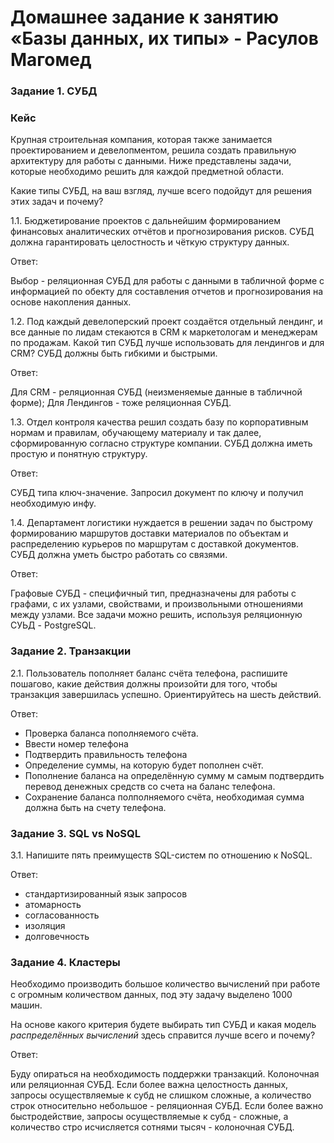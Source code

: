 # Домашнее задание к занятию «Базы данных, их типы» - Расулов Магомед

### Задание 1. СУБД

### Кейс
Крупная строительная компания, которая также занимается проектированием и девелопментом, решила создать 
правильную архитектуру для работы с данными. Ниже представлены задачи, которые необходимо решить для
каждой предметной области. 

Какие типы СУБД, на ваш взгляд, лучше всего подойдут для решения этих задач и почему? 
 
1.1. Бюджетирование проектов с дальнейшим формированием финансовых аналитических отчётов и прогнозирования рисков.
СУБД должна гарантировать целостность и чёткую структуру данных.

Ответ:

Выбор - реляционная СУБД для работы с данными в табличной форме с информацией по обекту для составления отчетов и прогнозирования на основе накопления данных.
 

1.2. Под каждый девелоперский проект создаётся отдельный лендинг, и все данные по лидам стекаются в CRM к 
маркетологам и менеджерам по продажам. Какой тип СУБД лучше использовать для лендингов и для CRM? 
СУБД должны быть гибкими и быстрыми.

Ответ:

Для CRM - реляционная СУБД (неизменяемые данные в табличной форме); Для Лендингов - тоже реляционная СУБД.

1.3. Отдел контроля качества решил создать базу по корпоративным нормам и правилам, обучающему материалу 
и так далее, сформированную согласно структуре компании. СУБД должна иметь простую и понятную структуру.

Ответ:

СУБД типа ключ-значение. Запросил документ по ключу и получил необходимую инфу.

1.4. Департамент логистики нуждается в решении задач по быстрому формированию маршрутов доставки материалов 
по объектам и распределению курьеров по маршрутам с доставкой документов. СУБД должна уметь быстро работать
со связями.

Ответ:

Графовые СУБД - специфичный тип, предназначены для работы с графами, с их узлами, свойствами, и произвольными отношениями между узлами.
Все задачи можно решить, используя реляционную СУЬД - PostgreSQL.


### Задание 2. Транзакции

2.1. Пользователь пополняет баланс счёта телефона, распишите пошагово, какие действия должны произойти для того, чтобы 
транзакция завершилась успешно. Ориентируйтесь на шесть действий.

Ответ:
- Проверка баланса пополняемого счёта.
- Ввести номер телефона
- Подтвердить правильность телефона
- Определение суммы, на которую будет пополнен счёт.
- Пополнение баланса на определённую сумму м самым подтвердить перевод денежных средств со счета на баланс телефона.
- Сохранение баланса полполняемого счёта, необходимая сумма должна быть на счету телефона. 



### Задание 3. SQL vs NoSQL

3.1. Напишите пять преимуществ SQL-систем по отношению к NoSQL. 

Ответ:
- стандартизированный язык запросов
- атомарность
- согласованность
- изоляция 
- долговечность 


### Задание 4. Кластеры

Необходимо производить большое количество вычислений при работе с огромным количеством данных, под эту задачу 
выделено 1000 машин. 

На основе какого критерия будете выбирать тип СУБД и какая модель *распределённых вычислений* 
здесь справится лучше всего и почему?

Ответ:

Буду опираться на необходимость поддержки транзакций. Колоночная или реляционная СУБД.
Если более важна целостность данных, запросы осуществляемые к субд не слишком сложные, а количество строк относительно небольшое - реляционная СУБД.
Если более важно быстродействие, запросы осуществляемые к субд - сложные, а количество стро исчисляется сотнями тысяч - колоночная СУБД.
